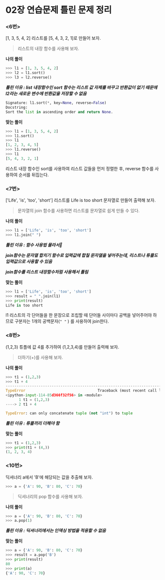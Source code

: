 # 02장 연습문제 틀린 문제 정리





### <6번>

[1, 3, 5, 4, 2] 리스트를 [5, 4, 3, 2, 1]로 만들어 보자.

> 리스트의 내장 함수를 사용해 보자.  





**나의 풀이**

```python
>>> l1 = [1, 3, 5, 4, 2]
>>> l2 = l1.sort()
>>> l3 = l2.reverse()
```

***틀린 이유 : list 내장함수인 sort 함수는 리스트 값 자체를 바꾸고 반환값이 없기 때문에 l2라는 새로운 변수에 반환값을 저장할 수 없음***

```python
Signature: l1.sort(*, key=None, reverse=False)
Docstring:
Sort the list in ascending order and return None.
```





**맞는 풀이**

```python
>>> l1 = [1, 3, 5, 4, 2]
>>> l1.sort()
>>> l1
[1, 2, 3, 4, 5]
>>> l1.reverse()
>>> l1
[5, 4, 3, 2, 1]
```

리스트 내장 함수인 sort를 사용하여 리스트 값들을 먼저 정렬한 후, reverse 함수를 사용하여 순서를 뒤집는다.







### <7번>

['Life', 'is', 'too', 'short'] 리스트를 Life is too short 문자열로 만들어 출력해 보자.

> 문자열의 join 함수를 사용하면 리스트를 문자열로 쉽게 만들 수 있다.





**나의 풀이**

```python
>>> l1 = ['Life', 'is', 'too', 'short']
>>> l1.join(" ")
```

***틀린 이유 : 함수 사용법 몰라서🥲***

***join함수는 문자열 합치기 함수로 입력값에 합칠 문자열을 넣어주는데, 리스트나 튜플도 입력값으로 사용할 수 있음***

***join함수를 리스트 내장함수처럼 사용해서 틀림***





**맞는 풀이**

```python
>>> l1 = ['Life', 'is', 'too', 'short']
>>> result = " ".join(l1)
>>> print(result)
Life is too short
```

l1 리스트의 각 단어들을 한 문장으로 조립할 때 단어들 사이마다 공백을 넣어주어야 하므로 구분자는 1개의 공백문자(`" "` ) 를 사용하여 join한다.







### <8번>

(1,2,3) 튜플에 값 4를 추가하여 (1,2,3,4)를 만들어 출력해 보자.

> 더하기(+)를 사용해 보자.





**나의 풀이**

```python
>>> t1 = (1,2,3)
>>> t1 + 4
---------------------------------------------------------------------------
TypeError                                 Traceback (most recent call last)
<ipython-input-114-85d366f32f56> in <module>
      1 t1 = (1,2,3)
----> 2 t1 + 4

TypeError: can only concatenate tuple (not "int") to tuple
```

***틀린 이유 : 튜플끼리 더해야 함***





**맞는 풀이**

```python
>>> t1 = (1,2,3)
>>> print(t1 + (4,))
(1, 2, 3, 4)
```







### <10번>

딕셔너리 a에서 'B'에 해당되는 값을 추출해 보자.

```python
>>> a = {'A': 90, 'B': 80, 'C': 70}
```

> 딕셔너리의 pop 함수를 사용해 보자.





**나의 풀이**

```python
>>> a = {'A': 90, 'B': 80, 'C': 70}
>>> a.pop(1)
```

***틀린 이유 : 딕셔너리에서는 인덱싱 방법을 적용할 수 없음***





**맞는 풀이**

```python
>>> a = {'A': 90, 'B': 80, 'C': 70}
>>> result = a.pop('B')
>>> print(result)
80
>>> print(a)
{'A': 90, 'C': 70}
```




